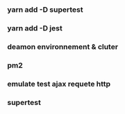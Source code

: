 ### yarn add -D supertest
### yarn add -D jest

### deamon environnement & cluter
### pm2
### emulate test ajax requete http
### supertest